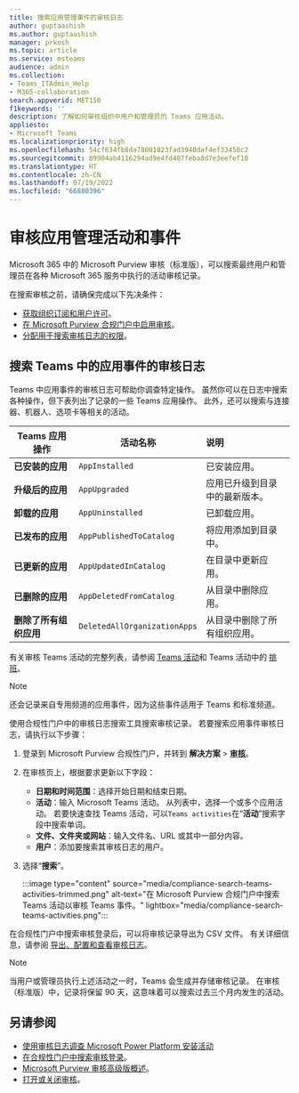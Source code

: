```yaml
---
title: 搜索应用管理事件的审核日志
author: guptaashish
ms.author: guptaashish
manager: prkosh
ms.topic: article
ms.service: msteams
audience: admin
ms.collection:
- Teams_ITAdmin_Help
- M365-collaboration
search.appverid: MET150
f1keywords: ''
description: 了解如何审核组织中用户和管理员的 Teams 应用活动。
appliesto:
- Microsoft Teams
ms.localizationpriority: high
ms.openlocfilehash: 54cf634fb8da78081023fad3940daf4ef33450c2
ms.sourcegitcommit: 89904ab4116294ad9e4fd407feba8d7e3eefef10
ms.translationtype: HT
ms.contentlocale: zh-CN
ms.lasthandoff: 07/19/2022
ms.locfileid: "66880396"
---
```

# <a name="audit-for-app-management-activities-and-events"></a>审核应用管理活动和事件

Microsoft 365 中的 Microsoft Purview 审核（标准版），可以搜索最终用户和管理员在各种 Microsoft 365 服务中执行的活动审核记录。

在搜索审核之前，请确保完成以下先决条件：

* [获取组织订阅和用户许可](/microsoft-365/compliance/set-up-basic-audit)。
* [在 Microsoft Purview 合规门户中启用审核](/microsoft-365/compliance/turn-audit-log-search-on-or-off)。
* [分配用于搜索审核日志的权限](/microsoft-365/compliance/set-up-basic-audit)。

## <a name="search-the-audit-logs-for-app-events-in-teams"></a>搜索 Teams 中的应用事件的审核日志

Teams 中应用事件的审核日志可帮助你调查特定操作。 虽然你可以在日志中搜索各种操作，但下表列出了记录的一些 Teams 应用操作。 此外，还可以搜索与连接器、机器人、选项卡等相关的活动。

| Teams 应用操作                  | 活动名称                | 说明                                              |
|-----------------------------------|------------------------------|:---------------------------------------------------------|
| **已安装的应用**                 | `AppInstalled`               | 已安装应用。                                     |
| **升级后的应用**                  | `AppUpgraded`                | 应用已升级到目录中的最新版本。 |
| **卸载的应用**               | `AppUninstalled`             | 已卸载应用。                                   |
| **已发布的应用**                 | `AppPublishedToCatalog`      | 将应用添加到目录中。                          |
| **已更新的应用**                   | `AppUpdatedInCatalog`        | 在目录中更新应用。                        |
| **已删除的应用**                   | `AppDeletedFromCatalog`      | 从目录中删除应用。                      |
| **删除了所有组织应用** | `DeletedAllOrganizationApps` | 从目录中删除了所有组织应用。          |

有关审核 Teams 活动的完整列表，请参阅 [Teams 活动](audit-log-events.md#teams-activities)和 Teams 活动中的 [排班](audit-log-events.md#shifts-in-teams-activities)。

> [!NOTE]
> 还会记录来自专用频道的应用事件，因为这些事件适用于 Teams 和标准频道。

使用合规性门户中的审核日志搜索工具搜索审核记录。 若要搜索应用事件审核日志，请执行以下步骤：

1. 登录到 Microsoft Purview 合规性门户，并转到 **解决方案** > **[审核](https://compliance.microsoft.com/auditlogsearch)**。
1. 在审核页上，根据要求更新以下字段：

   * **日期和时间范围**：选择开始日期和结束日期。
   * **活动**：输入 Microsoft Teams 活动。 从列表中，选择一个或多个应用活动。 若要快速查找 Teams 活动，可以`Teams activities`在“**活动**”搜索字段中搜索单词。
   * **文件、文件夹或网站**：输入文件名、URL 或其中一部分内容。
   * **用户**：添加要搜索其审核日志的用户。

1. 选择“**搜索**”。

   :::image type="content" source="media/compliance-search-teams-activities-trimmed.png" alt-text="在 Microsoft Purview 合规门户中搜索 Teams 活动以审核 Teams 事件。" lightbox="media/compliance-search-teams-activities.png":::

在合规性门户中搜索审核登录后，可以将审核记录导出为 CSV 文件。 有关详细信息，请参阅 [导出、配置和查看审核日志](/microsoft-365/compliance/export-view-audit-log-records)。

> [!NOTE]
> 当用户或管理员执行上述活动之一时，Teams 会生成并存储审核记录。 在审核（标准版）中，记录将保留 90 天，这意味着可以搜索过去三个月内发生的活动。

## <a name="see-also"></a>另请参阅

* [使用审核日志调查 Microsoft Power Platform 安装活动](manage-power-platform-apps.md#use-audit-logs-to-investigate-microsoft-power-platform-installation-activity)
* [在合规性门户中搜索审核登录](/microsoft-365/compliance/search-the-audit-log-in-security-and-compliance)。
* [Microsoft Purview 审核高级版概述](/microsoft-365/compliance/advanced-audit)。
* [打开或关闭审核](/microsoft-365/compliance/turn-audit-log-search-on-or-off)。
